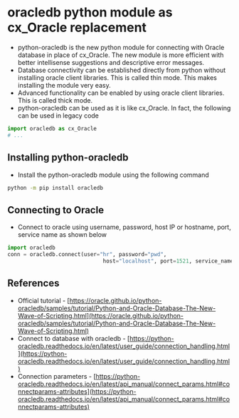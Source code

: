 # oracledb python module as cx_Oracle replacement
-   python-oracledb is the new python module for connecting with Oracle database in place of cx_Oracle. The new module is more efficient with better intellisense suggestions and descriptive error messages.
-   Database connectivity can be established directly from python without installing oracle client libraries. This is called thin mode. This makes installing the module very easy.
-   Advanced functionality can be enabled by using oracle client libraries. This is called thick mode.
-   python-oracledb can be used as it is like cx_Oracle. In fact, the following can be used in legacy code

```python
import oracledb as cx_Oracle
# ...
```

## Installing python-oracledb

-   Install the python-oracledb module using the following command

```bash
python -m pip install oracledb

```

## Connecting to Oracle

-   Connect to oracle using username, password, host IP or hostname, port, service name as shown below

```python
import oracledb
conn = oracledb.connect(user="hr", password="pwd",
                              host="localhost", port=1521, service_name="xepdb1")

```

## References

- Official tutorial - [https://oracle.github.io/python-oracledb/samples/tutorial/Python-and-Oracle-Database-The-New-Wave-of-Scripting.html](https://oracle.github.io/python-oracledb/samples/tutorial/Python-and-Oracle-Database-The-New-Wave-of-Scripting.html)
- Connect to database with oracledb - [https://python-oracledb.readthedocs.io/en/latest/user_guide/connection_handling.html](https://python-oracledb.readthedocs.io/en/latest/user_guide/connection_handling.html)
- Connection parameters - [https://python-oracledb.readthedocs.io/en/latest/api_manual/connect_params.html#connectparams-attributes](https://python-oracledb.readthedocs.io/en/latest/api_manual/connect_params.html#connectparams-attributes)
<!--stackedit_data:
eyJoaXN0b3J5IjpbLTE2OTcwMDE3MDYsLTU2MTIwMDA3OSwtMj
A4ODc0NjYxMl19
-->
